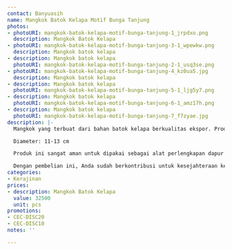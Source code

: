 ```yaml
---
contact: Banyuasih
name: Mangkok Batok Kelapa Motif Bunga Tanjung
photos:
- photoURI: mangkok-batok-kelapa-motif-bunga-tanjung-1_jrpdxo.png
  description: Mangkok Batok Kelapa
- photoURI: mangkok-batok-kelapa-motif-bunga-tanjung-3-1_wpewkw.png
  description: Mangkok batok kelapa
- description: Mangkok batok kelapa
  photoURI: mangkok-batok-kelapa-motif-bunga-tanjung-2-1_usq3se.png
- photoURI: mangkok-batok-kelapa-motif-bunga-tanjung-4_kz0ua5.jpg
  description: Mangkok batok kelapa
- description: Mangkok batok kelapa
  photoURI: mangkok-batok-kelapa-motif-bunga-tanjung-5-1_ljg5y7.png
- description: Mangkok batok kelapa
  photoURI: mangkok-batok-kelapa-motif-bunga-tanjung-6-1_amz17h.png
- description: Mangkok batok kelapa
  photoURI: mangkok-batok-kelapa-motif-bunga-tanjung-7_f7zyae.jpg
description: |-
  Mangkok yang terbuat dari bahan batok kelapa berkualitas ekspor. Produk ini dibuat oleh para pengrajin terampil di destinasi wisata Tanjung Lesung.

  Diameter: 11-13 cm

  Produk ini sangat aman untuk dipakai sebagai alat perlengkapan dapur karena tidak dilapisi dengan bahan kimia yang berbahaya. Kami menggunakan bahan pelapis permukaan kayu 100% natural biopolish food grade sehingga Anda dapat menggunakannya sebagai alat perlengkapan dapur yang aman.

  Dengan pembelian ini, Anda sudah berkontribusi untuk kesejahteraan kelompok masyarakat di desa kami.
categories:
- Kerajinan
prices:
- description: Mangkok Batok Kelapa
  value: 32500
  unit: pcs
promotions:
- CEC-DISC20
- CEC-DISC10
notes: ''

---
```

